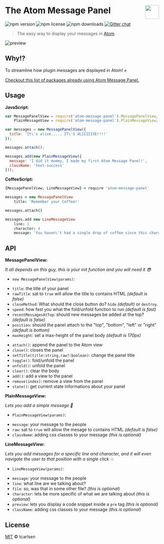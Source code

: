 # The Atom Message Panel <a href="http://packagequality.com/#?package=atom-message-panel" target="_blank"><img src="http://npm.packagequality.com/badge/atom-message-panel.png" align="right" height="45px"></a>

![npm version](https://img.shields.io/npm/v/atom-message-panel.svg)
![npm license](https://img.shields.io/npm/l/atom-message-panel.svg)
![npm downloads](https://img.shields.io/npm/dm/atom-message-panel.svg)
[![Gitter chat](https://img.shields.io/badge/gitter-join_chat-brightgreen.svg)](https://gitter.im/tcarlsen/atom-message-panel)

> The easy way to display your messages in [Atom](http://atom.io).

![preview](https://cloud.githubusercontent.com/assets/145288/2628677/25f9ba7a-be2b-11e3-9780-8172cf7ea292.png)

## Why!?

To streamline how plugin messages are displayed in Atom! :fist:

[Checkout this list of packages already using Atom Message Panel.](https://github.com/tcarlsen/atom-message-panel/wiki/They-use-it!)

## Usage

**JavaScript:**

```javascript
var MessagePanelView = require('atom-message-panel').MessagePanelView,
    PlainMessageView = require('atom-message-panel').PlainMessageView;

var messages = new MessagePanelView({
  title: 'It\'s alive..... IT\'S ALIIIIIVE!!!!'
});

messages.attach();

messages.add(new PlainMessageView({
  message: 'I did it mommy, I made my first Atom Message Panel!',
  className: 'text-success'
}));
```

**CoffeeScript:**

```coffeescript
{MessagePanelView, LineMessageView} = require 'atom-message-panel'

messages = new MessagePanelView
    title: 'Remember your Coffee!'

messages.attach()

messages.add new LineMessageView
    line: 1
    character: 4
    message: 'You haven\'t had a single drop of coffee since this character'
```

## API

**MessagePanelView:**

*It all depends on this guy, this is your init function and you will need it :sunglasses:*

 * `new MessagePanelView(params)`:
  - `title`: the title of your panel
  - `rawTitle`: sat to `true` will allow the title to contains HTML *(default is false)*
  - `closeMethod`: What should the close button do? `hide` *(default)* or `destroy`.
  - `speed`: how fast you what the fold/unfold function to run *(default is fast)*
  - `recentMessagesAtTop`: should new messages be added at the top? *(default is false)*
  - `position`: should the panel attach to the "top", "bottom", "left" or "right" *(default is bottom)*
  - `maxHeight`: set a max-height of the panel body *(default is 170px)*
 * `attach()`: append the panel to the Atom view
 * `close()`: closes the panel
 * `setTitle(title:string,raw?:boolean)`: change the panel title
 * `toggle()`: fold/unfold the panel
 * `unfold()`: unfold the panel
 * `clear()`: clear the body
 * `add()`: add a view to the panel
 * `remove(index)`: remove a view from the panel
 * `state()`: get current state informations about your panel

**PlainMessageView:**

*Lets you add a simple message :speech_balloon:*

 * `PlainMessageView(params)`:
  - `message`: your message to the people
  - `raw`: sat to `true` will allow the mesage to contains HTML *(default is false)*
  - `className`: adding css classes to your message *(this is optional)*

**LineMessageView:**

*Lets you add messages for a specific line and character, and it will even navigate the user to that position with a single click :boom:*

  * `LineMessageView(params)`:
   - `message`: your message to the people
   - `line`: what line are we talking about?
   - `file`: so, was that in some other file? *(this is optional)*
   - `character`: lets be more specific of what we are talking about *(this is optional)*
   - `preview`: lets you display a code snippet inside a `pre` tag *(this is optional)*
   - `className`: adding css classes to your message *(this is optional)*

## License

[MIT](LICENSE.md) © tcarlsen
